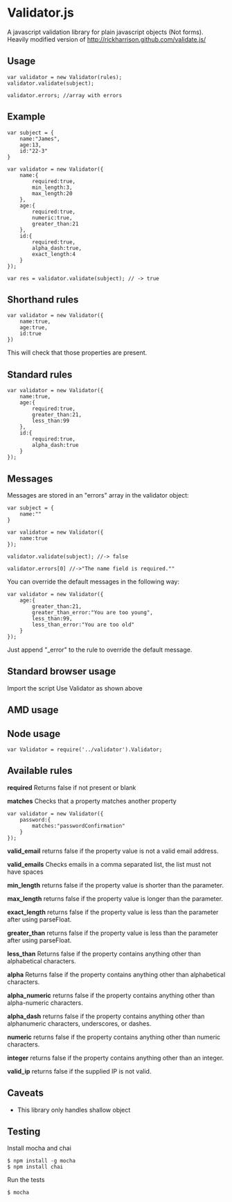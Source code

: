 Validator.js
============

A javascript validation library for plain javascript objects (Not forms). Heavily modified version of http://rickharrison.github.com/validate.js/

Usage
-----

	var validator = new Validator(rules);
	validator.validate(subject);

	validator.errors; //array with errors

Example
-------

	var subject = {
		name:"James",
		age:13,
		id:"22-3"
	}

	var validator = new Validator({
		name:{
			required:true,
			min_length:3,
			max_length:20
		},
		age:{
			required:true,
			numeric:true,
			greater_than:21
		},
		id:{
			required:true,
			alpha_dash:true,
			exact_length:4
		}
	});

	var res = validator.validate(subject); // -> true

Shorthand rules
---------------

	var validator = new Validator({
		name:true,
		age:true,
		id:true
	})

This will check that those properties are present.

Standard rules
--------------

	var validator = new Validator({
		name:true,
		age:{
			required:true,
			greater_than:21,
			less_than:99
		},
		id:{
			required:true,
			alpha_dash:true
		}
	});

Messages
--------

Messages are stored in an "errors" array in the validator object:

	var subject = {
		name:""
	}

	var validator = new Validator({
		name:true
	});

	validator.validate(subject); //-> false

	validator.errors[0] //->"The name field is required.""

You can override the default messages in the following way:

	var validator = new Validator({
		age:{
			greater_than:21,
			greater_than_error:"You are too young",
			less_than:99,
			less_than_error:"You are too old"
		}
	});

Just append "_error" to the rule to override the default message.

Standard browser usage
----------------------

Import the script
Use Validator as shown above

AMD usage
---------

	

Node usage
----------

	var Validator = require('../validator').Validator;

Available rules
---------------

**required**
Returns false if not present or blank

**matches**
Checks that a property matches another property

	var validator = new Validator({
		password:{
			matches:"passwordConfirmation"
		}
	});

**valid_email**
returns false if the property value is not a valid email address.

**valid_emails**
Checks emails in a comma separated list, the list must not have spaces

**min_length**
returns false if the property value is shorter than the parameter.

**max_length**
returns false if the property value is longer than the parameter.

**exact_length**
returns false if the property value is less than the parameter after using parseFloat.

**greater_than**
returns false if the property value is less than the parameter after using parseFloat.

**less_than**
Returns false if the property contains anything other than alphabetical characters.

**alpha**
Returns false if the property contains anything other than alphabetical characters.

**alpha_numeric**
returns false if the property contains anything other than alpha-numeric characters.

**alpha_dash**
returns false if the property contains anything other than alphanumeric characters, underscores, or dashes.

**numeric**
returns false if the property contains anything other than numeric characters.

**integer**
returns false if the property contains anything other than an integer.

**valid_ip**
returns false if the supplied IP is not valid.

Caveats
-------

- This library only handles shallow object

Testing
-------

Install mocha and chai

	$ npm install -g mocha
	$ npm install chai

Run the tests

	$ mocha
